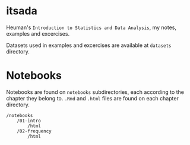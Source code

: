 # itsada
Heuman's `Introduction to Statistics and Data Analysis`, my notes, examples and excercises.

Datasets used in examples and excercises are available at `datasets` directory.

# Notebooks
Notebooks are found on `notebooks` subdirectories, each according to the chapter
they belong to. `.Rmd` and `.html` files are found on each chapter directory.

```
/notebooks
    /01-intro
        /html
    /02-frequency
        /html
```
